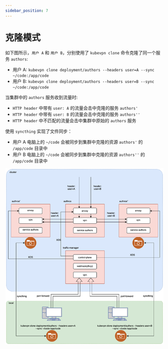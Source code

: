 ```yaml
---
sidebar_position: 7
---
```


# 克隆模式

如下图所示，`用户 A` 和 `用户 B`，分别使用了 `kubevpn clone`
命令克隆了同一个服务 `authors`:

- 用户 A: `kubevpn clone deployment/authors --headers user=A --sync ~/code:/app/code`
- 用户 B: `kubevpn clone deployment/authors --headers user=B --sync ~/code:/app/code`

当集群中的 `authors` 服务收到流量时:

- `HTTP header` 中带有 `user: A` 的流量会击中克隆的服务 `authors'`
- `HTTP header` 中带有 `user: B` 的流量会击中克隆的服务 `authors''`
- `HTTP header` 中不匹配的流量会击中集群中原始的 `authors` 服务

使用 `syncthing` 实现了文件同步：

- 用户 A 电脑上的 `~/code` 会被同步到集群中克隆的资源 `authors'` 的 `/app/code` 目录中
- 用户 B 电脑上的 `~/code` 会被同步到集群中克隆的资源 `authors''` 的 `/app/code` 目录中

![clone.svg](img/clone.svg)